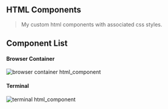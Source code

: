 ## HTML Components
> My custom html components with associated css styles.

## Component List

#### Browser Container

![browser container html_component](https://raw.github.com/joegesualdo/html-css-components/master/browser-container.png)

#### Terminal

![terminal html_component](https://raw.github.com/joegesualdo/html-css-components/master/terminal.png)
